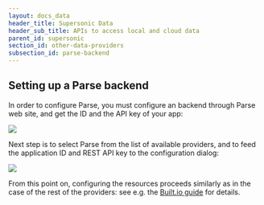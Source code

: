 ```yaml
---
layout: docs_data
header_title: Supersonic Data
header_sub_title: APIs to access local and cloud data
parent_id: supersonic
section_id: other-data-providers
subsection_id: parse-backend
---
```


## Setting up a Parse backend

In order to configure Parse, you must configure an backend through Parse web site, and get the ID and the API key of your app:

<img class="tutorial-image" src="/img/guides/data_parse_conf.png">

Next step is to select Parse from the list of available providers, and to feed the application ID and REST API key to the configuration dialog:

<img class="tutorial-image" src="/img/guides/data_parse_provider.png">

From this point on, configuring the resources proceeds similarly as in the case of the rest of the providers: see e.g. the [Built.io guide](/guides/data/other-data-providers/built-io) for details.
